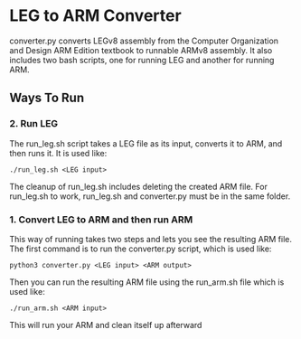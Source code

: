 # LEG to ARM Converter
converter.py converts LEGv8 assembly from the Computer Organization and Design ARM Edition textbook to runnable ARMv8 assembly. It also includes two bash scripts, one for running LEG and another for running ARM.

## Ways To Run
### 2. Run LEG

The run_leg.sh script takes a LEG file as its input, converts it to ARM, and then runs it. It is used like:

    ./run_leg.sh <LEG input>

The cleanup of run_leg.sh includes deleting the created ARM file. For run_leg.sh to work, run_leg.sh and converter.py must be in the same folder.

### 1. Convert LEG to ARM and then run ARM
This way of running takes two steps and lets you see the resulting ARM file. The first command is to run the converter.py script, which is used like:

    python3 converter.py <LEG input> <ARM output>

Then you can run the resulting ARM file using the run_arm.sh file which is used like:

    ./run_arm.sh <ARM input>

This will run your ARM and clean itself up afterward
